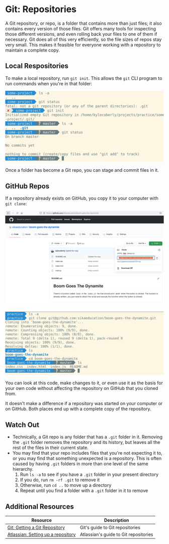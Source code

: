 # Git: Repositories

A Git repository, or repo, is a folder that contains more than just files; it also contains every version of those files. Git offers many tools for inspecting those different versions, and even rolling back your files to one of them if necessary. Git does all of this very efficiently, so the file sizes of repos stay very small. This makes it feasible for everyone working with a repository to maintain a complete copy.

## Local Respositories

To make a local repository, run `git init`. This allows the `git` CLI program to run commands when you're in that folder:

![Workflow of creating a new Git repo](assets/new-git-repo.png)

Once a folder has become a Git repo, you can stage and commit files in it.

## GitHub Repos

If a repository already exists on GitHub, you copy it to your computer with `git clone`:

![GitHub repo overview](assets/github-1.png)

![Cloning a repo from GitHub](assets/github-2.png)

You can look at this code, make changes to it, or even use it as the basis for your own code without affecting the repository on GitHub that you cloned from.

It doesn't make a difference if a repository was started on your computer or on GitHub. Both places end up with a complete copy of the repository.

## Watch Out

* Technically, a Git repo is any folder that has a `.git` folder in it. Removing the `.git` folder removes the repository and its history, but leaves all the rest of the files in their current state.
* You may find that your repo includes files that you're not expecting it to, or you may find that something unexpected is a repository. This is often caused by having `.git` folders in more than one level of the same hierarchy.
  1. Run `ls -a` to see if you have a `.git` folder in your present directory
  2. If you do, run `rm -rf .git` to remove it
  3. Otherwise, run `cd ..` to move up a directory
  4. Repeat until you find a folder with a `.git` folder in it to remove

## Additional Resources

| Resource | Description |
| --- | --- |
| [Git: Getting a Git Repository](https://git-scm.com/book/en/v2/Git-Basics-Getting-a-Git-Repository) | Git's guide to Git repositories |
| [Atlassian: Setting up a repository](https://www.atlassian.com/git/tutorials/setting-up-a-repositoryGit) | Atlassian's guide to Git repositories |
